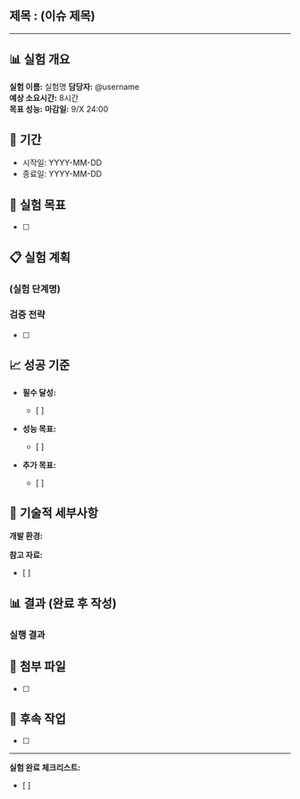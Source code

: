 ## 제목 : (이슈 제목)

---

## 📊 실험 개요
**실험 이름:** 실험명 
**담당자:** @username  
**예상 소요시간:** 8시간  
**목표 성능:** 
**마감일:** 9/X 24:00

## 📅 기간
- 시작일: YYYY-MM-DD
- 종료일: YYYY-MM-DD

## 🎯 실험 목표
- [ ] 

## 📋 실험 계획
### (실험 단계명)

### 검증 전략
- [ ] 

## 📈 성공 기준
- **필수 달성:**
  - [ ] 

- **성능 목표:**
  - [ ] 

- **추가 목표:**
  - [ ] 

## 🔧 기술적 세부사항
**개발 환경:**


**참고 자료:**
- [ ] 

## 📊 결과 (완료 후 작성)
### 실행 결과

## 📎 첨부 파일
- [ ] 

## 🔄 후속 작업
- [ ] 

---
**실험 완료 체크리스트:**
- [ ] 
